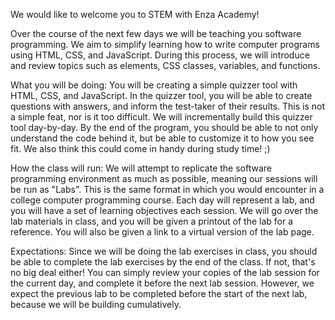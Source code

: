 We would like to welcome you to STEM with Enza Academy!

Over the course of the next few days we will be teaching you software programming. We aim to simplify learning how to write computer programs using HTML, CSS, and JavaScript. During this process, we will introduce and review topics such as elements, CSS classes, variables, and functions.

What you will be doing:
You will be creating a simple quizzer tool with HTML, CSS, and JavaScript. In the quizzer tool, you will be able to create questions with answers, and inform the test-taker of their results. This is not a simple feat, nor is it too difficult. We will incrementally build this quizzer tool day-by-day. By the end of the program, you should be able to not only understand the code behind it, but be able to customize it to how you see fit. We also think this could come in handy during study time! ;)

How the class will run:
We will attempt to replicate the software programming environment as much as possible, meaning our sessions will be run as "Labs". This is the same format in which you would encounter in a college computer programming course. Each day will represent a lab, and you will have a set of learning objectives each session. We will go over the lab materials in class, and you will be given a printout of the lab for a reference. You will also be given a link to a virtual version of the lab page.

Expectations:
Since we will be doing the lab exercises in class, you should be able to complete the lab exercises by the end of the class. If not, that's no big deal either! You can simply review your copies of the lab session for the current day, and complete it before the next lab session. However, we expect the previous lab to be completed before the start of the next lab, because we will be building cumulatively.
